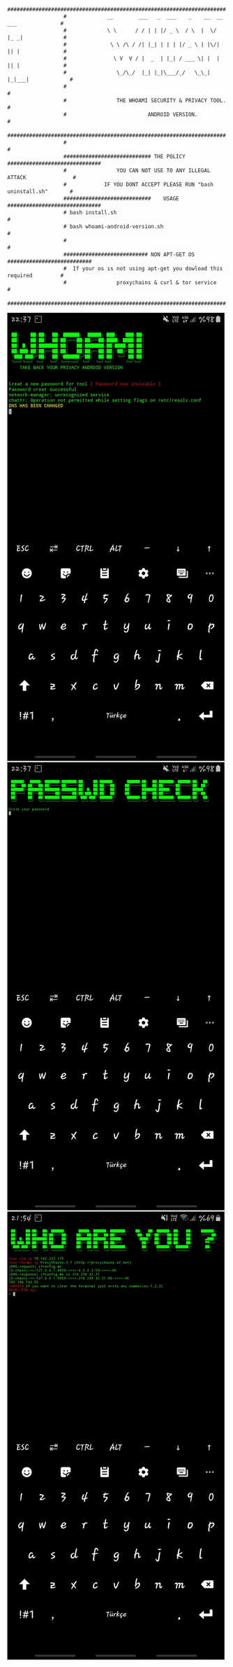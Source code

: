                       ######################################################################
                      #             __        ___   _  ___    _    __  __ ___              #
                      #             \ \      / / | | |/ _ \  / \  |  \/  |_ _|             #
                      #              \ \ /\ / /| |_| | | | |/ _ \ | |\/| || |              #
                      #               \ V  V / |  _  | |_| / ___ \| |  | || |              #
                      #                \_/\_/  |_| |_|\___/_/   \_\_|  |_|___|             #
                      #                                                                    #
                      #                THE WHOAMI SECURITY & PRIVACY TOOL.                 #
                      #                          ANDROID VERSION.                          #
                      ######################################################################
                      #                                                                    #
                      ############################ THE POLICY ##############################
                      #                YOU CAN NOT USE TO ANY ILLEGAL ATTACK               #
                      #            IF YOU DONT ACCEPT PLEASE RUN "bash uninstall.sh"       #
                      ############################    USAGE   ##############################
                      # bash install.sh                                                    #
                      # bash whoami-android-version.sh                                     #
                      #                                                                    #
                      ########################### NON APT-GET OS ###########################
                      #  If your os ıs not using apt-get you dowload this required         #
                      #                proxychains & curl & tor service                    #
                      ###################################################################### 
                      
           
![](Screenshot_20200130-223728_Termux.jpg)
![](Screenshot_20200130-223741_Termux.jpg)
![](Screenshot_20200202-215441_Termux.jpg)
